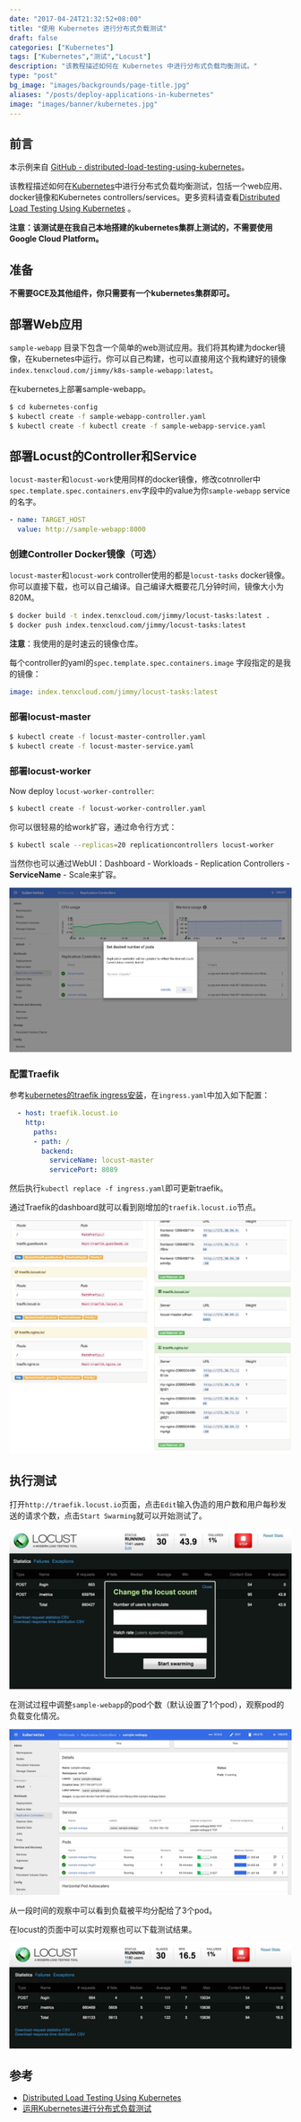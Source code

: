 ```yaml
---
date: "2017-04-24T21:32:52+08:00"
title: "使用 Kubernetes 进行分布式负载测试"
draft: false
categories: ["Kubernetes"]
tags: ["Kubernetes","测试","Locust"]
description: "该教程描述如何在 Kubernetes 中进行分布式负载均衡测试。"
type: "post"
bg_image: "images/backgrounds/page-title.jpg"
aliases: "/posts/deploy-applications-in-kubernetes"
image: "images/banner/kubernetes.jpg"
---
```


## 前言

本示例来自 [GitHub - distributed-load-testing-using-kubernetes](https://github.com/rootsongjc/distributed-load-testing-using-kubernetes)。

该教程描述如何在[Kubernetes](http://kubernetes.io)中进行分布式负载均衡测试，包括一个web应用、docker镜像和Kubernetes controllers/services。更多资料请查看[Distributed Load Testing Using Kubernetes](http://cloud.google.com/solutions/distributed-load-testing-using-kubernetes) 。

**注意：该测试是在我自己本地搭建的kubernetes集群上测试的，不需要使用Google Cloud Platform。**

## 准备

**不需要GCE及其他组件，你只需要有一个kubernetes集群即可。**

## 部署Web应用

 `sample-webapp` 目录下包含一个简单的web测试应用。我们将其构建为docker镜像，在kubernetes中运行。你可以自己构建，也可以直接用这个我构建好的镜像`index.tenxcloud.com/jimmy/k8s-sample-webapp:latest`。

在kubernetes上部署sample-webapp。

```bash
$ cd kubernetes-config
$ kubectl create -f sample-webapp-controller.yaml
$ kubectl create -f kubectl create -f sample-webapp-service.yaml
```

## 部署Locust的Controller和Service

`locust-master`和`locust-work`使用同样的docker镜像，修改cotnroller中`spec.template.spec.containers.env`字段中的value为你`sample-webapp` service的名字。

```yaml
- name: TARGET_HOST
  value: http://sample-webapp:8000
```

### 创建Controller Docker镜像（可选）

`locust-master`和`locust-work` controller使用的都是`locust-tasks` docker镜像。你可以直接下载，也可以自己编译。自己编译大概要花几分钟时间，镜像大小为820M。

```bash
$ docker build -t index.tenxcloud.com/jimmy/locust-tasks:latest .
$ docker push index.tenxcloud.com/jimmy/locust-tasks:latest
```

**注意**：我使用的是时速云的镜像仓库。

每个controller的yaml的`spec.template.spec.containers.image` 字段指定的是我的镜像：

```yaml
image: index.tenxcloud.com/jimmy/locust-tasks:latest
```

### 部署locust-master

```bash
$ kubectl create -f locust-master-controller.yaml
$ kubectl create -f locust-master-service.yaml
```

### 部署locust-worker

Now deploy `locust-worker-controller`:

```bash
$ kubectl create -f locust-worker-controller.yaml
```

你可以很轻易的给work扩容，通过命令行方式：

```bash
$ kubectl scale --replicas=20 replicationcontrollers locust-worker
```

当然你也可以通过WebUI：Dashboard - Workloads - Replication Controllers - **ServiceName** - Scale来扩容。

![Dashboard](dashbaord-scale.jpg)

### 配置Traefik

参考[kubernetes的traefik ingress安装](https://jimmysong.io/posts/traefik-ingress-installation/)，在`ingress.yaml`中加入如下配置：

```Yaml
  - host: traefik.locust.io
    http:
      paths:
      - path: /
        backend:
          serviceName: locust-master
          servicePort: 8089
```

然后执行`kubectl replace -f ingress.yaml`即可更新traefik。

通过Traefik的dashboard就可以看到刚增加的`traefik.locust.io`节点。

![Traefik dashboard](traefik-dashboard-locust.jpg)

## 执行测试

打开`http://traefik.locust.io`页面，点击`Edit`输入伪造的用户数和用户每秒发送的请求个数，点击`Start Swarming`就可以开始测试了。

![启动 locust](locust-start-swarming.jpg)

在测试过程中调整`sample-webapp`的pod个数（默认设置了1个pod），观察pod的负载变化情况。

![示例 Web 应用](sample-webapp-rc.jpg)

从一段时间的观察中可以看到负载被平均分配给了3个pod。

在locust的页面中可以实时观察也可以下载测试结果。

![Locust dashboard](locust-dashboard.jpg)

## 参考

- [Distributed Load Testing Using Kubernetes](https://cloud.google.com/solutions/distributed-load-testing-using-kubernetes)
- [运用Kubernetes进行分布式负载测试](http://www.csdn.net/article/2015-07-07/2825155)
